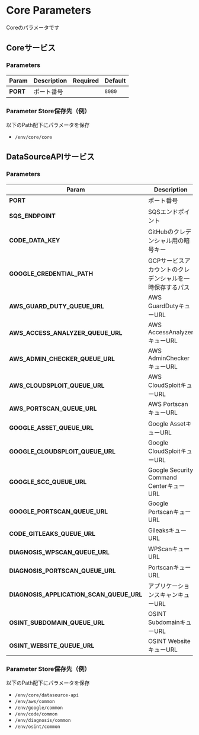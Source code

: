 # Core Parameters

Coreのパラメータです

## Coreサービス

### Parameters

| Param | Description | Required | Default |
| --- | --- | --- | --- |
| **PORT** | ポート番号 | | `8080` |

### Parameter Store保存先（例）

以下のPath配下にパラメータを保存

- `/env/core/core`

## DataSourceAPIサービス

### Parameters

| Param | Description | Required | Default |
| --- | --- | --- | --- |
| **PORT** | ポート番号 | | `8081` |
| **SQS_ENDPOINT** | SQSエンドポイント | | `http://queue.middleware.svc.cluster.local:9324` |
| **CODE_DATA_KEY** | GitHubのクレデンシャル用の暗号キー | yes | |
| **GOOGLE_CREDENTIAL_PATH** | GCPサービスアカウントのクレデンシャルを一時保存するパス | | `/tmp/credential.json` |
| **AWS_GUARD_DUTY_QUEUE_URL** | AWS GuardDutyキューURL | | `http://queue.middleware.svc.cluster.local:9324/queue/aws-guardduty` |
| **AWS_ACCESS_ANALYZER_QUEUE_URL** | AWS AccessAnalyzerキューURL | | `http://queue.middleware.svc.cluster.local:9324/queue/aws-accessanalyzer` |
| **AWS_ADMIN_CHECKER_QUEUE_URL** | AWS AdminCheckerキューURL | | `http://queue.middleware.svc.cluster.local:9324/queue/aws-adminchecker` |
| **AWS_CLOUDSPLOIT_QUEUE_URL** | AWS CloudSploitキューURL | | `http://queue.middleware.svc.cluster.local:9324/queue/aws-cloudsploit` |
| **AWS_PORTSCAN_QUEUE_URL** | AWS PortscanキューURL | | `http://queue.middleware.svc.cluster.local:9324/queue/aws-portscan` |
| **GOOGLE_ASSET_QUEUE_URL** | Google AssetキューURL | | `http://queue.middleware.svc.cluster.local:9324/queue/google-asset` |
| **GOOGLE_CLOUDSPLOIT_QUEUE_URL** | Google CloudSploitキューURL | | `http://queue.middleware.svc.cluster.local:9324/queue/google-cloudsploit` |
| **GOOGLE_SCC_QUEUE_URL** | Google Security Command CenterキューURL | | `http://queue.middleware.svc.cluster.local:9324/queue/google-scc` |
| **GOOGLE_PORTSCAN_QUEUE_URL** | Google PortscanキューURL | | `http://queue.middleware.svc.cluster.local:9324/queue/google-portscan` |
| **CODE_GITLEAKS_QUEUE_URL** | GileaksキューURL | | `http://queue.middleware.svc.cluster.local:9324/queue/code-gitleaks` |
| **DIAGNOSIS_WPSCAN_QUEUE_URL** | WPScanキューURL | | `http://queue.middleware.svc.cluster.local:9324/queue/diagnosis-wpscan` |
| **DIAGNOSIS_PORTSCAN_QUEUE_URL** | PortscanキューURL | | `http://queue.middleware.svc.cluster.local:9324/queue/diagnosis-portscan` |
| **DIAGNOSIS_APPLICATION_SCAN_QUEUE_URL** | アプリケーションスキャンキューURL | | `http://queue.middleware.svc.cluster.local:9324/queue/diagnosis-applicationscan` |
| **OSINT_SUBDOMAIN_QUEUE_URL** | OSINT SubdomainキューURL | | `http://queue.middleware.svc.cluster.local:9324/queue/osint-subdomain` |
| **OSINT_WEBSITE_QUEUE_URL** | OSINT WebsiteキューURL | | `http://queue.middleware.svc.cluster.local:9324/queue/osint-website` |

### Parameter Store保存先（例）

以下のPath配下にパラメータを保存

- `/env/core/datasource-api`
- `/env/aws/common`
- `/env/google/common`
- `/env/code/common`
- `/env/diagnosis/common`
- `/env/osint/common`

